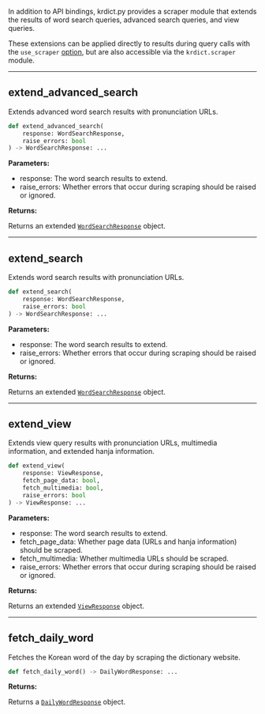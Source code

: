 In addition to API bindings, krdict.py provides a scraper module that extends
the results of word search queries, advanced search queries, and view queries.

These extensions can be applied directly to results during query calls with the `use_scraper`
[option](parameters.md#optionsdict), but are also accessible via the `krdict.scraper` module.

---
## extend_advanced_search

Extends advanced word search results with pronunciation URLs.

```python
def extend_advanced_search(
    response: WordSearchResponse,
    raise_errors: bool
) -> WordSearchResponse: ...
```

**Parameters:**

- response: The word search results to extend.
- raise_errors: Whether errors that occur during scraping should be raised or ignored.

**Returns:**

Returns an extended [`WordSearchResponse`](return_types.md#wordsearchresponse) object.

---
## extend_search

Extends word search results with pronunciation URLs.

```python
def extend_search(
    response: WordSearchResponse,
    raise_errors: bool
) -> WordSearchResponse: ...
```

**Parameters:**

- response: The word search results to extend.
- raise_errors: Whether errors that occur during scraping should be raised or ignored.

**Returns:**

Returns an extended [`WordSearchResponse`](return_types.md#wordsearchresponse) object.

---
## extend_view

Extends view query results with pronunciation URLs, multimedia information, and extended hanja
information.

```python
def extend_view(
    response: ViewResponse,
    fetch_page_data: bool,
    fetch_multimedia: bool,
    raise_errors: bool
) -> ViewResponse: ...
```

**Parameters:**

- response: The word search results to extend.
- fetch_page_data: Whether page data (URLs and hanja information) should be scraped.
- fetch_multimedia: Whether multimedia URLs should be scraped.
- raise_errors: Whether errors that occur during scraping should be raised or ignored.

**Returns:**

Returns an extended [`ViewResponse`](return_types.md#viewresponse) object.

---
## fetch_daily_word

Fetches the Korean word of the day by scraping the dictionary website.

```python
def fetch_daily_word() -> DailyWordResponse: ...
```

**Returns:**

Returns a [`DailyWordResponse`](return_types.md#dailywordresponse) object.
